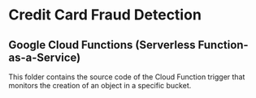 # Credit Card Fraud Detection

## Google Cloud Functions (Serverless Function-as-a-Service)

This folder contains the source code of the Cloud Function trigger that monitors the creation of an object in a specific bucket.